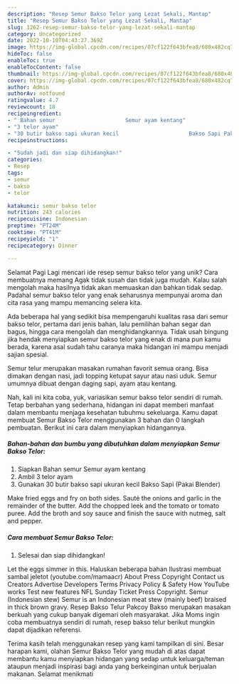```yaml
---
description: "Resep Semur Bakso Telor yang Lezat Sekali, Mantap"
title: "Resep Semur Bakso Telor yang Lezat Sekali, Mantap"
slug: 1262-resep-semur-bakso-telor-yang-lezat-sekali-mantap
category: Uncategorized
date: 2022-10-10T04:43:27.369Z
image: https://img-global.cpcdn.com/recipes/07cf122f643bfea8/680x482cq70/semur-bakso-telor-foto-resep-utama.jpg
hideToc: false
enableToc: true
enableTocContent: false
thumbnail: https://img-global.cpcdn.com/recipes/07cf122f643bfea8/680x482cq70/semur-bakso-telor-foto-resep-utama.jpg
cover: https://img-global.cpcdn.com/recipes/07cf122f643bfea8/680x482cq70/semur-bakso-telor-foto-resep-utama.jpg
author: Admin
authorAv: notfound
ratingvalue: 4.7
reviewcount: 18
recipeingredient:
- " Bahan semur                      Semur ayam kentang"
- "3 telor ayam"
- "30 butir bakso sapi ukuran kecil                      Bakso Sapi Pakai Blender"
recipeinstructions:

- "Sudah jadi dan siap dihidangkan!"
categories:
- Resep
tags:
- semur
- bakso
- telor

katakunci: semur bakso telor 
nutrition: 243 calories
recipecuisine: Indonesian
preptime: "PT24M"
cooktime: "PT41M"
recipeyield: "1"
recipecategory: Dinner

---
```



Selamat Pagi Lagi mencari ide resep semur bakso telor yang unik? Cara membuatnya memang Agak tidak susah dan tidak juga mudah. Kalau salah mengolah maka hasilnya tidak akan memuaskan dan bahkan tidak sedap. Padahal semur bakso telor yang enak seharusnya mempunyai aroma dan cita rasa yang mampu memancing selera kita.


Ada beberapa hal yang sedikit bisa mempengaruhi kualitas rasa dari semur bakso telor, pertama dari jenis bahan, lalu pemilihan bahan segar dan bagus, hingga cara mengolah dan menghidangkannya. Tidak usah bingung jika hendak menyiapkan semur bakso telor yang enak di mana pun kamu berada, karena asal sudah tahu caranya maka hidangan ini mampu menjadi sajian spesial.

Semur telur merupakan masakan rumahan favorit semua orang. Bisa dimakan dengan nasi, jadi topping ketupat sayur atau nasi uduk. Semur umumnya dibuat dengan daging sapi, ayam atau kentang.


Nah, kali ini kita coba, yuk, variasikan semur bakso telor sendiri di rumah. Tetap berbahan yang sederhana, hidangan ini dapat memberi manfaat dalam membantu menjaga kesehatan tubuhmu sekeluarga. Kamu dapat membuat Semur Bakso Telor menggunakan 3 bahan dan 0 langkah pembuatan. Berikut ini cara dalam menyiapkan hidangannya.

<!--inarticleads1-->

##### Bahan-bahan dan bumbu yang dibutuhkan dalam menyiapkan Semur Bakso Telor:

1. Siapkan  Bahan semur                      Semur ayam kentang
1. Ambil 3 telor ayam
1. Gunakan 30 butir bakso sapi ukuran kecil                      Bakso Sapi (Pakai Blender)


Make fried eggs and fry on both sides. Sauté the onions and garlic in the remainder of the butter. Add the chopped leek and the tomato or tomato puree. Add the broth and soy sauce and finish the sauce with nutmeg, salt and pepper. 

<!--inarticleads2-->

##### Cara membuat Semur Bakso Telor:


1. Selesai dan siap dihidangkan!

Let the eggs simmer in this. Haluskan beberapa bahan Ilustrasi membuat sambal jeletot (youtube.com/mamaacr) About Press Copyright Contact us Creators Advertise Developers Terms Privacy Policy &amp; Safety How YouTube works Test new features NFL Sunday Ticket Press Copyright. Semur (Indonesian stew) Semur is an Indonesian meat stew (mainly beef) braised in thick brown gravy. Resep Bakso Telur Pakcoy Bakso merupakan masakan berkuah yang cukup banyak digemari oleh masyarakat. Jika Moms ingin coba membuatnya sendiri di rumah, resep bakso telur berikut mungkin dapat dijadikan referensi. 

Terima kasih telah menggunakan resep yang kami tampilkan di sini. Besar harapan kami, olahan Semur Bakso Telor yang mudah di atas dapat membantu kamu menyiapkan hidangan yang sedap untuk keluarga/teman ataupun menjadi inspirasi bagi anda yang berkeinginan untuk berjualan makanan. Selamat menikmati
